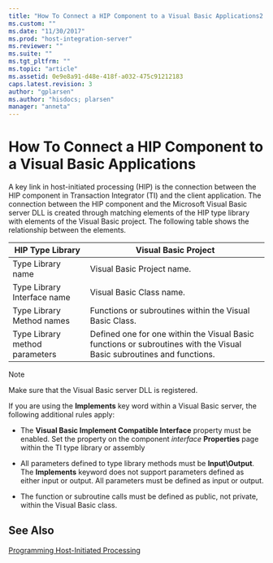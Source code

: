 ```yaml
---
title: "How To Connect a HIP Component to a Visual Basic Applications2 | Microsoft Docs"
ms.custom: ""
ms.date: "11/30/2017"
ms.prod: "host-integration-server"
ms.reviewer: ""
ms.suite: ""
ms.tgt_pltfrm: ""
ms.topic: "article"
ms.assetid: 0e9e8a91-d48e-418f-a032-475c91212183
caps.latest.revision: 3
author: "gplarsen"
ms.author: "hisdocs; plarsen"
manager: "anneta"
---
```

# How To Connect a HIP Component to a Visual Basic Applications
A key link in host-initiated processing (HIP) is the connection between the HIP component in Transaction Integrator (TI) and the client application. The connection between the HIP component and the Microsoft Visual Basic server DLL is created through matching elements of the HIP type library with elements of the Visual Basic project. The following table shows the relationship between the elements.  
  
|HIP Type Library|Visual Basic Project|  
|----------------------|--------------------------|  
|Type Library name|Visual Basic Project name.|  
|Type Library Interface name|Visual Basic Class name.|  
|Type Library Method names|Functions or subroutines within the Visual Basic Class.|  
|Type Library method parameters|Defined one for one within the Visual Basic functions or subroutines with the Visual Basic subroutines and functions.|  
  
> [!NOTE]
>  Make sure that the Visual Basic server DLL is registered.  
  
 If you are using the **Implements** key word within a Visual Basic server, the following additional rules apply:  
  
-   The **Visual Basic Implement Compatible Interface** property must be enabled. Set the property on the component *interface* **Properties** page within the TI type library or assembly  
  
-   All parameters defined to type library methods must be **Input\Output**. The **Implements** keyword does not support parameters defined as either input or output. All parameters must be defined as input or output.  
  
-   The function or subroutine calls must be defined as public, not private, within the Visual Basic class.  
  
## See Also  
 [Programming Host-Initiated Processing](../core/programming-host-initiated-processing1.md)